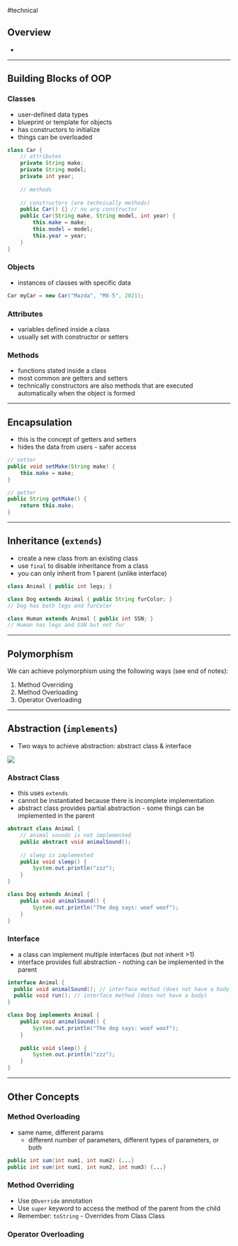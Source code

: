 #technical 

## Overview
- 

---
## Building Blocks of OOP

### Classes
- user-defined data types
- blueprint or template for objects
- has constructors to initialize
- things can be overloaded

```java
class Car {
	// attributes
	private String make;
	private String model;
	private int year;
	
	// methods
	
	// constructors (are technically methods)
	public Car() {} // no arg constructor
	public Car(String make, String model, int year) {
		this.make = make;
		this.model = model;
		this.year = year;
	}
}
```

### Objects
- instances of classes with specific data

```java
Car myCar = new Car("Mazda", "MX-5", 2021);
```

### Attributes
- variables defined inside a class
- usually set with constructor or setters

### Methods
- functions stated inside a class
- most common are getters and setters
- technically constructors are also methods that are executed automatically when the object is formed

---
## Encapsulation
- this is the concept of getters and setters
- hides the data from users - safer access

```java
// setter
public void setMake(String make) {
	this.make = make;
}

// getter
public String getMake() {
	return this.make;
}
```

---
## Inheritance (`extends`)
- create a new class from an existing class
- use `final` to disable inheritance from a class
- you can only inherit from 1 parent (unlike interface)

```java
class Animal { public int legs; }

class Dog extends Animal { public String furColor; }
// Dog has both legs and furColor

class Human extends Animal { public int SSN; }
// Human has legs and SSN but not fur
```

---
## Polymorphism

We can achieve polymorphism using the following ways (see end of notes):
1. Method Overriding
2. Method Overloading
3. Operator Overloading

---
## Abstraction (`implements`)
- Two ways to achieve abstraction: abstract class & interface

![](https://www.csharpstar.com/wp-content/uploads/2016/02/Abstract-Class.jpg?2d1e51&2d1e51)

### Abstract Class
- this uses `extends`
- cannot be instantiated because there is incomplete implementation
- abstract class provides partial abstraction - some things can be implemented in the parent

```java
abstract class Animal {
	// animal sounds is not implemented
	public abstract void animalSound();
	
	// sleep is implemented
	public void sleep() {
		System.out.println("zzz");
	}
}

class Dog extends Animal {
	public void animalSound() {
	    System.out.println("The dog says: woof woof");
	}
}
```

### Interface
- a class can implement multiple interfaces (but not inherit >1)
- interface provides full abstraction - nothing can be implemented in the parent

```java
interface Animal {
  public void animalSound(); // interface method (does not have a body)
  public void run(); // interface method (does not have a body)
}

class Dog implements Animal {
	public void animalSound() {
	    System.out.println("The dog says: woof woof");
	}
	
	public void sleep() {
	    System.out.println("zzz");
	}
}
```

---
## Other Concepts

### Method Overloading
- same name, different params
	- different number of parameters, different types of parameters, or both

```java
public int sum(int num1, int num2) {...}
public int sum(int num1, int num2, int num3) {...}
```

### Method Overriding
- Use `@Override` annotation
- Use `super` keyword to access the method of the parent from the child
- Remember: `toString` - Overrides from Class Class

### Operator Overloading
